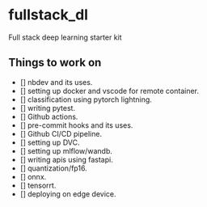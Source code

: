 # fullstack_dl
Full stack deep learning starter kit 


## Things to work on
- [] nbdev and its uses. 
- [] setting up docker and vscode for remote container. 
- [] classification using pytorch lightning.
- [] writing pytest.
- [] Github actions.
- [] pre-commit hooks and its uses.
- [] Github CI/CD pipeline.
- [] setting up DVC.
- [] setting up mlflow/wandb.
- [] writing apis using fastapi.
- [] quantization/fp16.
- [] onnx.
- [] tensorrt. 
- [] deploying on edge device. 
